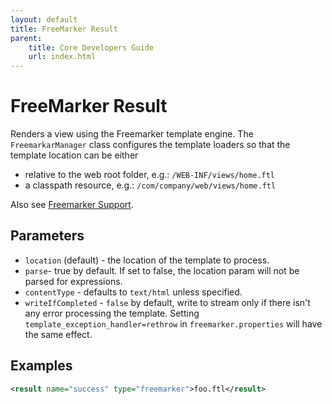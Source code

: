 ```yaml
---
layout: default
title: FreeMarker Result
parent:
    title: Core Developers Guide
    url: index.html
---
```


# FreeMarker Result

Renders a view using the Freemarker template engine. The `FreemarkarManager` class configures the template loaders 
so that the template location can be either

- relative to the web root folder, e.g.: `/WEB-INF/views/home.ftl`
- a classpath resource, e.g.: `/com/company/web/views/home.ftl`

Also see [Freemarker Support](freemarker-support).

## Parameters

- `location` (default) - the location of the template to process.
- `parse`- true by default. If set to false, the location param will not be parsed for expressions.
- `contentType` - defaults to `text/html` unless specified.
- `writeIfCompleted` - `false` by default, write to stream only if there isn't any error processing the template. 
  Setting `template_exception_handler=rethrow` in `freemarker.properties` will have the same effect.

## Examples

```xml
<result name="success" type="freemarker">foo.ftl</result>
```
